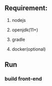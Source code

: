 ## Requirement:

1. nodejs

2. openjdk(11+)

3. gradle

4. docker(optional)

## Run

### build front-end

